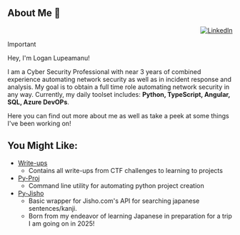 ## About Me 👋

<p align="right">
  <a href="https://www.linkedin.com/in/logan-lupeamanu" title="LinkedIn"><img src="https://img.shields.io/badge/LinkedIn-blue.svg?style=for-the-badge" alt="LinkedIn"></a>
</p>

> [!IMPORTANT]
> Hey, I'm Logan Lupeamanu!
>
> I am a Cyber Security Professional with near 3 years of combined experience automating network security as well as in incident response and analysis. My goal is to obtain a full time role automating network security in any way. Currently, my daily toolset includes: **Python, TypeScript, Angular, SQL, Azure DevOPs**.
> 
> Here you can find out more about me as well as take a peek at some things I've been working on!

## You Might Like:
- [Write-ups](https://github.com/Lupeamanu/write-ups)
  - Contains all write-ups from CTF challenges to learning to projects
- [Py-Proj](https://github.com/Lupeamanu/py-proj)
  - Command line utility for automating python project creation
- [Py-Jisho](https://github.com/Lupeamanu/pysho)
  - Basic wrapper for Jisho.com's API for searching japanese sentences/kanji.
  - Born from my endeavor of learning Japanese in preparation for a trip I am going on in 2025!
